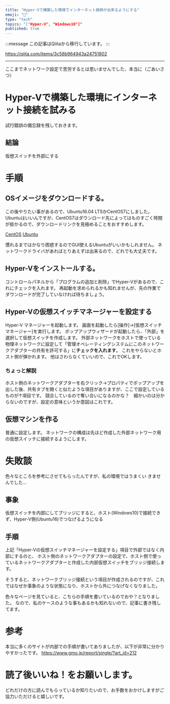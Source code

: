 ```yaml
---
title: "Hyper-Vで構築した環境でインターネット接続が出来るようにする"
emoji: "📝"
type: "tech"
topics: "["Hyper-V", "Windows10"]"
published: true
---
```


:::message
この記事はQiitaから移行しています。
:::

https://qiita.com/items/3c58b964943a24751802

---

ここまでネットワーク設定で苦労するとは思いませんでした、本当に（ごあいさつ）

# Hyper-Vで構築した環境にインターネット接続を試みる
試行錯誤の備忘録を残しておきます。

## 結論
仮想スイッチを外部にする

# 手順
## OSイメージをダウンロードする。
この後やりたい事があるので、Ubuntu16.04 LTSかCentOS7にしました。
Ubuntuはいいんですが、CentOS7はダウンロード先によってはものすごく時間が掛かるので、ダウンロードリンクを見極めることをおすすめします。

<a href="https://www.centos.org/download/">CentOS</a>
<a href="https://www.ubuntu.com">Ubuntu</a>

慣れるまではかなり困惑するのでGUI使えるUbuntuがいいかもしれません。
ネットワークドライバがあればとりあえずは出来るので、どれでも大丈夫です。

## Hyper-Vをインストールする。
コントロールパネルから「プログラムの追加と削除」でHyper-Vがあるので、これにチェックを入れます。
再起動を求められるかも知れませんが、先の作業でダウンロードが完了していなければ待ちましょう。

## Hyper-Vの仮想スイッチマネージャーを設定する
Hyper-V マネージャーを起動します。
画面を起動したら[操作]→[仮想スイッチマネージャー]を実行します。
ポップアップウィザードが起動したら、「外部」を選択して仮想スイッチを作成します。
外部ネットワークをホストで使っている物理ネットワークに設定して「管理オペレーティングシステムにこのネットワークアダプターの共有を許可する」に**チェックを入れます**。
これをやらないとホスト側が弾かれます。
他はさわらなくていいので、これでOKします。

### ちょっと解説
ホスト側のネットワークアダプターを右クリック→プロパティでポップアップを出した後、共有タブを開くと似たような項目がありますが、ここで設定しているものが↑項目です。
競合しているので奪い合いになるのかな？　細かいのは分からないのですが、設定の意味というか意図はこれです。

## 仮想マシンを作る
普通に設定します。
ネットワークの構成は先ほど作成した外部ネットワーク用の仮想スイッチに接続するようにします。

# 失敗談
色々なところを参考にさせてもらったんですが、私の環境ではうまくい
きませんでした…

## 事象
仮想スイッチを内部にしてブリッジにすると、ホスト(Windows10)で接続できず、Hyper-V側(Ubuntu16)でつなげるようになる

## 手順
上記「Hyper-Vの仮想スイッチマネージャーを設定する」項目で外部ではなく内部にするのと、
ホスト側のネットワークアダプターの設定で、ホスト側で使っているネットワークアダプターと作成した内部仮想スイッチをブリッジ接続します。

そうすると、ネットワークブリッジ接続という項目が作成されるのですが、これではなぜか事象のような状態になり、ホストから外につなげなくなりました。

色々なページを見ていると、こちらの手順を書いているのでおや？となりました。
なので、私のケースのような事もあるかも知れないので、記事に書き残してます。

# 参考
本当に多くのサイトが内部での手順が書いてありましたが、以下が非常に分かりやすかったです。
https://www.gmo.jp/report/single/?art_id=212

# 読了後いいね！をお願いします。
どれだけの方に読んでもらっているか知りたいので、お手数をおかけしますがご協力いただけると嬉しいです。

